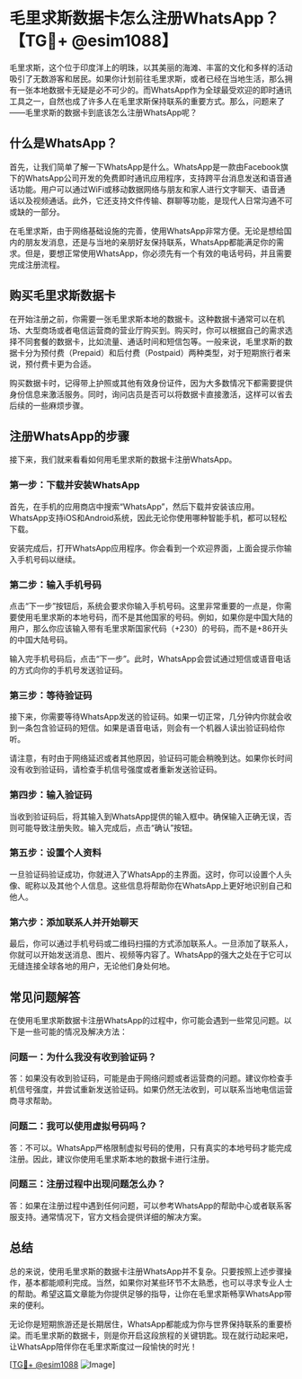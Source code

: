 # 毛里求斯数据卡怎么注册WhatsApp？【TG💪+ @esim1088】

毛里求斯，这个位于印度洋上的明珠，以其美丽的海滩、丰富的文化和多样的活动吸引了无数游客和居民。如果你计划前往毛里求斯，或者已经在当地生活，那么拥有一张本地数据卡无疑是必不可少的。而WhatsApp作为全球最受欢迎的即时通讯工具之一，自然也成了许多人在毛里求斯保持联系的重要方式。那么，问题来了——毛里求斯的数据卡到底该怎么注册WhatsApp呢？

## 什么是WhatsApp？

首先，让我们简单了解一下WhatsApp是什么。WhatsApp是一款由Facebook旗下的WhatsApp公司开发的免费即时通讯应用程序，支持跨平台消息发送和语音通话功能。用户可以通过WiFi或移动数据网络与朋友和家人进行文字聊天、语音通话以及视频通话。此外，它还支持文件传输、群聊等功能，是现代人日常沟通不可或缺的一部分。

在毛里求斯，由于网络基础设施的完善，使用WhatsApp非常方便。无论是想给国内的朋友发消息，还是与当地的亲朋好友保持联系，WhatsApp都能满足你的需求。但是，要想正常使用WhatsApp，你必须先有一个有效的电话号码，并且需要完成注册流程。

## 购买毛里求斯数据卡

在开始注册之前，你需要一张毛里求斯本地的数据卡。这种数据卡通常可以在机场、大型商场或者电信运营商的营业厅购买到。购买时，你可以根据自己的需求选择不同套餐的数据卡，比如流量、通话时间和短信包等。一般来说，毛里求斯的数据卡分为预付费（Prepaid）和后付费（Postpaid）两种类型，对于短期旅行者来说，预付费卡更为合适。

购买数据卡时，记得带上护照或其他有效身份证件，因为大多数情况下都需要提供身份信息来激活服务。同时，询问店员是否可以将数据卡直接激活，这样可以省去后续的一些麻烦步骤。

## 注册WhatsApp的步骤

接下来，我们就来看看如何用毛里求斯的数据卡注册WhatsApp。

### 第一步：下载并安装WhatsApp

首先，在手机的应用商店中搜索“WhatsApp”，然后下载并安装该应用。WhatsApp支持iOS和Android系统，因此无论你使用哪种智能手机，都可以轻松下载。

安装完成后，打开WhatsApp应用程序。你会看到一个欢迎界面，上面会提示你输入手机号码以继续。

### 第二步：输入手机号码

点击“下一步”按钮后，系统会要求你输入手机号码。这里非常重要的一点是，你需要使用毛里求斯的本地号码，而不是其他国家的号码。例如，如果你是中国大陆的用户，那么你应该输入带有毛里求斯国家代码（+230）的号码，而不是+86开头的中国大陆号码。

输入完手机号码后，点击“下一步”。此时，WhatsApp会尝试通过短信或语音电话的方式向你的手机号发送验证码。

### 第三步：等待验证码

接下来，你需要等待WhatsApp发送的验证码。如果一切正常，几分钟内你就会收到一条包含验证码的短信。如果是语音电话，则会有一个机器人读出验证码给你听。

请注意，有时由于网络延迟或者其他原因，验证码可能会稍晚到达。如果你长时间没有收到验证码，请检查手机信号强度或者重新发送验证码。

### 第四步：输入验证码

当收到验证码后，将其输入到WhatsApp提供的输入框中。确保输入正确无误，否则可能导致注册失败。输入完成后，点击“确认”按钮。

### 第五步：设置个人资料

一旦验证码验证成功，你就进入了WhatsApp的主界面。这时，你可以设置个人头像、昵称以及其他个人信息。这些信息将帮助你在WhatsApp上更好地识别自己和他人。

### 第六步：添加联系人并开始聊天

最后，你可以通过手机号码或二维码扫描的方式添加联系人。一旦添加了联系人，你就可以开始发送消息、图片、视频等内容了。WhatsApp的强大之处在于它可以无缝连接全球各地的用户，无论他们身处何地。

## 常见问题解答

在使用毛里求斯数据卡注册WhatsApp的过程中，你可能会遇到一些常见问题。以下是一些可能的情况及解决方法：

### 问题一：为什么我没有收到验证码？

答：如果没有收到验证码，可能是由于网络问题或者运营商的问题。建议你检查手机信号强度，并尝试重新发送验证码。如果仍然无法收到，可以联系当地电信运营商寻求帮助。

### 问题二：我可以使用虚拟号码吗？

答：不可以。WhatsApp严格限制虚拟号码的使用，只有真实的本地号码才能完成注册。因此，建议你使用毛里求斯本地的数据卡进行注册。

### 问题三：注册过程中出现问题怎么办？

答：如果在注册过程中遇到任何问题，可以参考WhatsApp的帮助中心或者联系客服支持。通常情况下，官方文档会提供详细的解决方案。

## 总结

总的来说，使用毛里求斯的数据卡注册WhatsApp并不复杂。只要按照上述步骤操作，基本都能顺利完成。当然，如果你对某些环节不太熟悉，也可以寻求专业人士的帮助。希望这篇文章能为你提供足够的指导，让你在毛里求斯畅享WhatsApp带来的便利。

无论你是短期旅游还是长期居住，WhatsApp都能成为你与世界保持联系的重要桥梁。而毛里求斯的数据卡，则是你开启这段旅程的关键钥匙。现在就行动起来吧，让WhatsApp陪伴你在毛里求斯度过一段愉快的时光！

[[TG💪+ @esim1088](https://t.me/s/esim1088) ![Image](https://i.postimg.cc/4NQfJmqS/Snipaste-2025-05-13-00-14-12.png)]
